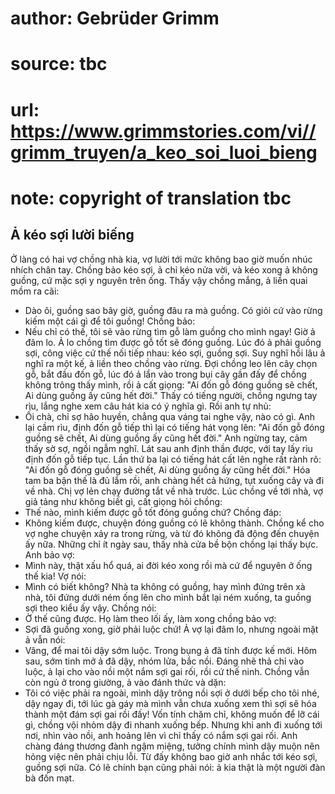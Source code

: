 # author: Gebrüder Grimm
# source: tbc
# url: https://www.grimmstories.com/vi//grimm_truyen/a_keo_soi_luoi_bieng
# note: copyright of translation tbc

## Ả kéo sợi lười biếng 

Ở làng có hai vợ chồng nhà kia, vợ lười tới mức không bao giờ muốn nhúc
nhích chân tay. Chồng bảo kéo sợi, ả chỉ kéo nửa vời, và kéo xong ả
không guồng, cứ mặc sợi y nguyên trên ống. Thấy vậy chồng mắng, ả liền
quai mồm ra cãi:
- Dào ôi, guồng sao bây giờ, guồng đâu ra mà guồng. Có giỏi cứ vào rừng
kiếm một cái gì để tôi guồng!
Chồng bảo:
- Nếu chỉ có thế, tôi sẽ vào rừng tìm gỗ làm guồng cho mình ngay!
Giờ ả đâm lo. Ả lo chồng tìm được gỗ tốt sẽ đóng guồng. Lúc đó ả phải
guồng sợi, công việc cứ thế nối tiếp nhau: kéo sợi, guồng sợi. Suy nghĩ
hồi lâu ả nghĩ ra một kế, ả liền theo chồng vào rừng. Đợi chồng leo lên
cây chọn gỗ, bắt đầu đốn gỗ, lúc đó ả lẩn vào trong bụi cây gần đấy để
chồng không trông thấy mình, rồi ả cất giọng:
"Ai đốn gỗ đóng guồng sẽ chết,
Ai dùng guồng ấy cũng hết đời."
Thấy có tiếng người, chồng ngưng tay rìu, lắng nghe xem câu hát kia có ý
nghĩa gì. Rồi anh tự nhủ:
- Ối chà, chỉ sợ hão huyền, chẳng qua váng tai nghe vậy, nào có gì.
Anh lại cầm rìu, định đốn gỗ tiếp thì lại có tiếng hát vọng lên:
"Ai đốn gỗ đóng guồng sẽ chết,
Ai dùng guồng ấy cũng hết đời."
Anh ngừng tay, cảm thấy sờ sợ, ngồi ngẫm nghĩ. Lát sau anh định thần
được, với tay lấy rìu định đốn gỗ tiếp tục. Lần thứ ba lại có tiếng hát
cất lên nghe rất rành rõ:
"Ai đốn gỗ đóng guồng sẽ chết,
Ai dùng guồng ấy cũng hết đời."
Hóa tam ba bận thế là đủ lắm rồi, anh chàng hết cả hứng, tụt xuống cây
và đi về nhà. Chị vợ lẻn chạy đường tắt về nhà trước. Lúc chồng về tới
nhà, vợ giả tảng như không biết gì, cất giọng hỏi chồng:
- Thế nào, mình kiếm được gỗ tốt đóng guồng chứ?
Chồng đáp:
- Không kiếm được, chuyện đóng guồng có lẽ không thành.
Chồng kể cho vợ nghe chuyện xảy ra trong rừng, và từ đó không đả động
đến chuyện ấy nữa.
Những chỉ ít ngày sau, thấy nhà cửa bề bộn chồng lại thấy bực. Anh bảo
vợ:
- Mình này, thật xấu hổ quá, ai đời kéo xong rồi mà cứ để nguyên ở ống
thế kia!
Vợ nói:
- Mình có biết không? Nhà ta không có guồng, hay mình đứng trên xà nhà,
tôi đứng dưới ném ống lên cho mình bắt lại ném xuống, ta guồng sợi theo
kiểu ấy vậy.
Chồng nói:
- Ờ thế cũng được.
Họ làm theo lối ấy, làm xong chồng bảo vợ:
- Sợi đã guồng xong, giờ phải luộc chứ!
Ả vợ lại đâm lo, nhưng ngoài mặt ả vẫn nói:
- Vâng, để mai tôi dậy sớm luộc.
Trong bụng ả đã tính được kế mới.
Hôm sau, sớm tinh mở ả đã dậy, nhóm lửa, bắc nồi. Đáng nhẽ thả chỉ vào
luộc, ả lại cho vào nồi một nắm sợi gai rối, rồi cứ thế ninh. Chồng vẫn
còn ngủ ở trong giường, ả vào đánh thức và dặn:
- Tôi có việc phải ra ngoài, mình dậy trông nồi sợi ở dưới bếp cho tôi
nhé, dậy ngay đi, tới lúc gà gáy mà mình vẫn chưa xuống xem thì sợi sẽ
hóa thành một đám sợi gai rồi đấy!
Vốn tính chăm chỉ, không muốn để lỡ cái gì, chồng vội nhỏm dậy đi nhanh
xuống bếp. Nhưng khi anh đi xuống tới nơi, nhìn vào nồi, anh hoảng lên
vì chỉ thấy có nắm sợi gai rối. Anh chàng đáng thương đành ngậm miệng,
tưởng chính mình dậy muộn nên hỏng việc nên phải chịu lỗi. Từ đấy không
bao giờ anh nhắc tới kéo sợi, guồng sợi nữa.
Có lẽ chính bạn cũng phải nói: ả kia thật là một người đàn bà đốn mạt.
